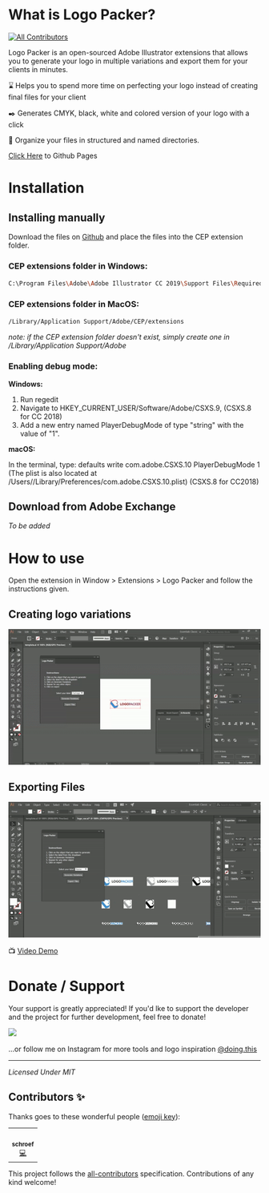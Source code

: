 # What is Logo Packer?
<!-- ALL-CONTRIBUTORS-BADGE:START - Do not remove or modify this section -->
[![All Contributors](https://img.shields.io/badge/all_contributors-1-orange.svg?style=flat-square)](#contributors-)
<!-- ALL-CONTRIBUTORS-BADGE:END -->

Logo Packer is an open-sourced Adobe Illustrator extensions that allows you to generate your logo in multiple variations and export them for your clients in minutes.

:hourglass: Helps you to spend more time on perfecting your logo instead of creating final files for your client

:black_nib: Generates CMYK, black, white and colored version of your logo with a click

:open_file_folder: Organize your files in structured and named directories.

[Click Here](https://mevcj.github.io/logo-packer/) to Github Pages

# Installation
## Installing manually
Download the files on [Github](https://github.com/mevCJ/logo-packer) and place the files into the CEP extension folder. 

### CEP extensions folder in Windows: 
``` bash
C:\Program Files\Adobe\Adobe Illustrator CC 2019\Support Files\Required
```

### CEP extensions folder in MacOS: 
``` bash
/Library/Application Support/Adobe/CEP/extensions
```

<i>note: if the CEP extension folder doesn't exist, simply create one in /Library/Application Support/Adobe </i>

### Enabling debug mode:

**Windows:** 
1. Run regedit 
2. Navigate to HKEY_CURRENT_USER/Software/Adobe/CSXS.9, (CSXS.8 for CC 2018)
3. Add a new entry named PlayerDebugMode of type "string" with the value of "1".

**macOS:**

In the terminal, type: defaults write com.adobe.CSXS.10 PlayerDebugMode 1 (The plist is also located at /Users//Library/Preferences/com.adobe.CSXS.10.plist) (CSXS.8 for CC2018)



## Download from Adobe Exchange
<i>To be added</i>

# How to use
Open the extension in Window > Extensions > Logo Packer and follow the instructions given.

## Creating logo variations
![logo-variation-demo](https://github.com/mevCJ/logo-packer/blob/gh-pages/assets/create-variants.gif?raw=true)

## Exporting Files
![export-files-demo](https://github.com/mevCJ/logo-packer/blob/gh-pages/assets/export-files.gif?raw=true)

:tv: [Video Demo](https://youtu.be/8cH3x6DNdsM)

# Donate / Support
Your support is greatly appreciated! If you'd lke to support the developer and the project for further development, feel free to donate!

<a href="https://www.buymeacoffee.com/doingdesign"><img src="https://img.buymeacoffee.com/button-api/?text=Buy me a pizza&emoji=🍕&slug=doingdesign&button_colour=5F7FFF&font_colour=ffffff&font_family=Poppins&outline_colour=000000&coffee_colour=FFDD00"></a>

...or follow me on Instagram for more tools and logo inspiration [@doing.this](https://www.instagram.com/)

---------
<i>Licensed Under MIT</i>


## Contributors ✨

Thanks goes to these wonderful people ([emoji key](https://allcontributors.org/docs/en/emoji-key)):

<!-- ALL-CONTRIBUTORS-LIST:START - Do not remove or modify this section -->
<!-- prettier-ignore-start -->
<!-- markdownlint-disable -->
<table>
  <tr>
    <td align="center"><a href="https://github.com/schroef"><img src="https://avatars.githubusercontent.com/u/6923008?v=4?s=100" width="100px;" alt=""/><br /><sub><b>schroef</b></sub></a><br /><a href="https://github.com/mevCJ/logo-packer/commits?author=schroef" title="Code">💻</a></td>
  </tr>
</table>

<!-- markdownlint-restore -->
<!-- prettier-ignore-end -->

<!-- ALL-CONTRIBUTORS-LIST:END -->

This project follows the [all-contributors](https://github.com/all-contributors/all-contributors) specification. Contributions of any kind welcome!
